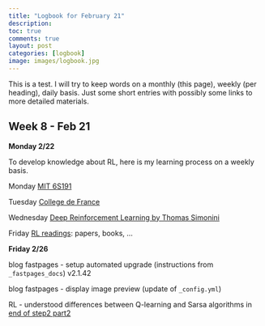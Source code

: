 ```yaml
---
title: "Logbook for February 21"
description: 
toc: true
comments: true
layout: post
categories: [logbook]
image: images/logbook.jpg
---
```




This is a test. I will try to keep words on a monthly (this page), weekly (per heading), daily basis. Just some short entries with possibly some links to more detailed materials.



## Week 8 - Feb 21

**Monday 2/22**

To develop knowledge about RL, here is my learning process on a weekly basis.

Monday [MIT 6S191](/guillaume_blog/blog/learning-MIT-6.S191-2021.html)

Tuesday [College de France](/guillaume_blog/blog/college-de-france-representations-parcimonieuses.html)

Wednesday [Deep Reinforcement Learning by Thomas Simonini](/guillaume_blog/blog/an-introduction-to-deep-reinforcement-learning.html)

Friday [RL readings](https://github.com/castorfou/datascience-papers): papers, books, ...



**Friday 2/26**

blog fastpages - setup automated upgrade (instructions from `_fastpages_docs`) v2.1.42

blog fastpages - display image preview (update of `_config.yml`)

RL - understood differences between Q-learning and Sarsa algorithms in [end of step2 part2](/guillaume_blog/blog/Deep-Reinforcement-Learning-Course-by-Thomas-Simonini.html)

